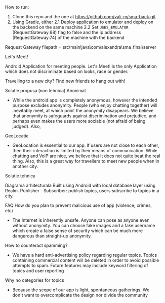 How to run:
1. Clone this repo and the one at https://github.com/vali-m/sma-back.git
2. Using Gradle, either
   2.1 Deploy application to emulator and deploy on the backend on the same machine
   2.2 Set `USES_EMULATOR` (RequestGateway:68) flag to false and the ip address (RequestGateway:74) of the machine with the backend

Request Gateway filepath = src\main\java\com\alexandra\sma_final\server

Let's Meet!

Android Application for meeting people.
Let's Meet! is the only Application which does not discriminate based on looks, race or gender.

Travelling to a new city? Find new friends to hang out with!

Solutie propusa (non tehnica)
Anonimat
* While the android app is completely anonymous, however the intended purpose excludes anonymity.
People (who enjoy chatting together) will inevitably meet, at which point the anonymity disappears.
We believe that anonymity is safeguards against discrimination and prejudice, and perhaps even
makes the users more sociable (not afraid of being judged).
Also, 

GeoLocatie 

* GeoLocation is essential to our app. If users are not close to each other, then their 
interaction is limited by their means of communication.
While chatting and VoIP are nice, we believe that it does not quite beat the real thing.
Also, this is a great way for travellers to meet new people when in another city.


Solutie tehnica

Diagrama arhitecturala
Built using Android with local database layer using Realm.
Publisher - Subscriber: publish topics, users subscribe to topics in a city.



FAQ
How do you plan to prevent malicious use of app (violence, crimes, etc)
* The Internet is inherently unsafe. Anyone can pose as anyone even without anonymity.
You can choose fake images and a fake username which create a false sense
of security which can be much more dangerous than straight-up anonymity.

How to counteract spamming?
* We have a hard anti-advertising policy regarding regular topics. Topics containing
commercial content will be deleted in order to avoid possible attempts to spam.
Future features may include keyword filtering of topics and user reporting

Why no categories for topics
* Because the scope of our app is light, spontaneous gatherings. We don't want to 
overcomplicate the design nor divide the community
